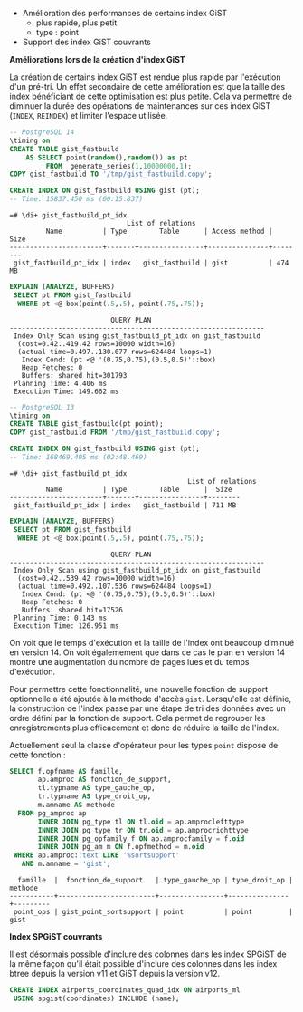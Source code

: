 
<div class="slide-content">

* Amélioration des performances de certains index GiST
  * plus rapide, plus petit
  * type : point
* Support des index GiST couvrants

</div>

<div class="notes">

**Améliorations lors de la création d'index GiST**
<!--
Les commits sur ce sujet sont :

* https://git.postgresql.org/gitweb/?p=postgresql.git;a=commit;h=16fa9b2b30a357b4aea982bd878ec2e5e002dbcc

Discussion

* https://www.postgresql.org/message-id/flat/1A36620E-CAD8-4267-9067-FB31385E7C0D@yandex-team.ru
-->

La création de certains index GiST est rendue plus rapide par l'exécution d'un
pré-tri. Un effet secondaire de cette amélioration est que la taille des index
bénéficiant de cette optimisation est plus petite. Cela va permettre de
diminuer la durée des opérations de maintenances sur ces index GiST (`INDEX`,
`REINDEX`) et limiter l'espace utilisée.

```sql
-- PostgreSQL 14
\timing on
CREATE TABLE gist_fastbuild 
    AS SELECT point(random(),random()) as pt
         FROM  generate_series(1,10000000,1);
COPY gist_fastbuild TO '/tmp/gist_fastbuild.copy';

CREATE INDEX ON gist_fastbuild USING gist (pt);
-- Time: 15837.450 ms (00:15.837)
```
```text
=# \di+ gist_fastbuild_pt_idx
                             List of relations
         Name          | Type  |     Table      | Access method |  Size  
-----------------------+-------+----------------+---------------+--------
 gist_fastbuild_pt_idx | index | gist_fastbuild | gist          | 474 MB 
```
```sql
EXPLAIN (ANALYZE, BUFFERS) 
 SELECT pt FROM gist_fastbuild 
  WHERE pt <@ box(point(.5,.5), point(.75,.75));
```
```text
                         QUERY PLAN
---------------------------------------------------------------
 Index Only Scan using gist_fastbuild_pt_idx on gist_fastbuild
  (cost=0.42..419.42 rows=10000 width=16)
  (actual time=0.497..130.077 rows=624484 loops=1)
   Index Cond: (pt <@ '(0.75,0.75),(0.5,0.5)'::box)
   Heap Fetches: 0
   Buffers: shared hit=301793
 Planning Time: 4.406 ms
 Execution Time: 149.662 ms
```
```sql
-- PostgreSQL 13
\timing on
CREATE TABLE gist_fastbuild(pt point);
COPY gist_fastbuild FROM '/tmp/gist_fastbuild.copy';

CREATE INDEX ON gist_fastbuild USING gist (pt);
-- Time: 168469.405 ms (02:48.469)
```
```text
=# \di+ gist_fastbuild_pt_idx
                                            List of relations
         Name          | Type  |     Table      |  Size  
-----------------------+-------+----------------+--------
 gist_fastbuild_pt_idx | index | gist_fastbuild | 711 MB 
```
```sql
EXPLAIN (ANALYZE, BUFFERS) 
 SELECT pt FROM gist_fastbuild 
  WHERE pt <@ box(point(.5,.5), point(.75,.75));
```
```text
                         QUERY PLAN
---------------------------------------------------------------
 Index Only Scan using gist_fastbuild_pt_idx on gist_fastbuild 
  (cost=0.42..539.42 rows=10000 width=16)
  (actual time=0.492..107.536 rows=624484 loops=1)
   Index Cond: (pt <@ '(0.75,0.75),(0.5,0.5)'::box)
   Heap Fetches: 0
   Buffers: shared hit=17526
 Planning Time: 0.143 ms
 Execution Time: 126.951 ms
```

On voit que le temps d'exécution et la taille de l'index ont beaucoup diminué
en version 14. On voit égalemement que dans ce cas le plan en version 14 montre
une augmentation du nombre de pages lues et du temps d'exécution.

Pour permettre cette fonctionnalité, une nouvelle fonction de support
optionnelle a été ajoutée à la méthode d'accès `gist`. Lorsqu'elle est définie,
la construction de l'index passe par une étape de tri des données avec un ordre
défini par la fonction de support. Cela permet de regrouper les enregistrements
plus efficacement et donc de réduire la taille de l'index.

Actuellement seul la classe d'opérateur pour les types `point` dispose de cette
fonction :

```sql
SELECT f.opfname AS famille,
       ap.amproc AS fonction_de_support,
       tl.typname AS type_gauche_op,
       tr.typname AS type_droit_op,
       m.amname AS methode
  FROM pg_amproc ap
       INNER JOIN pg_type tl ON tl.oid = ap.amproclefttype
       INNER JOIN pg_type tr ON tr.oid = ap.amprocrighttype
       INNER JOIN pg_opfamily f ON ap.amprocfamily = f.oid
       INNER JOIN pg_am m ON f.opfmethod = m.oid
 WHERE ap.amproc::text LIKE '%sortsupport'
   AND m.amname = 'gist';
```
```text
  famille  |  fonction_de_support   | type_gauche_op | type_droit_op | methode
-----------+------------------------+----------------+---------------+---------
 point_ops | gist_point_sortsupport | point          | point         | gist
```

**Index SPGiST couvrants**
<!--
Les commits sur ce sujet sont :

* https://git.postgresql.org/gitweb/?p=postgresql.git;a=commit;h=09c1c6ab4bc5764dd69c53ccfd43b2060b1fd090

Discussion

* https://commitfest.postgresql.org/32/2675/
-->

Il est désormais possible d'inclure des colonnes dans les index SPGiST de la
même façon qu'il était possible d'inclure des colonnes dans les index btree
depuis la version v11 et GiST depuis la version v12.

```sql
CREATE INDEX airports_coordinates_quad_idx ON airports_ml 
 USING spgist(coordinates) INCLUDE (name);
```

</div>
